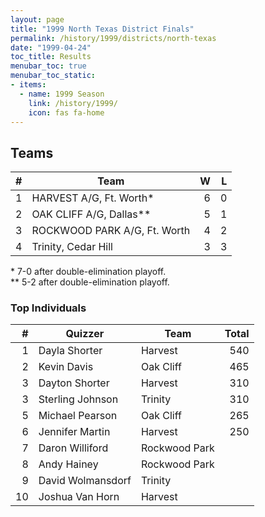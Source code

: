 ```yaml
---
layout: page
title: "1999 North Texas District Finals"
permalink: /history/1999/districts/north-texas
date: "1999-04-24"
toc_title: Results
menubar_toc: true
menubar_toc_static:
- items:
  - name: 1999 Season
    link: /history/1999/
    icon: fas fa-home
---
```


## Teams

|    # | Team                         |    W |    L |
| ---: | ---------------------------- | ---: | ---: |
|    1 | HARVEST A/G, Ft. Worth*      |    6 |    0 |
|    2 | OAK CLIFF A/G, Dallas**      |    5 |    1 |
|    3 | ROCKWOOD PARK A/G, Ft. Worth |    4 |    2 |
|    4 | Trinity, Cedar Hill          |    3 |    3 |

\* 7-0 after double-elimination playoff.\
\*\* 5-2 after double-elimination playoff.

### Top Individuals

|    # | Quizzer           | Team          | Total |
| ---: | ----------------- | ------------- | ----: |
|    1 | Dayla Shorter     | Harvest       |   540 |
|    2 | Kevin Davis       | Oak Cliff     |   465 |
|    3 | Dayton Shorter    | Harvest       |   310 |
|    3 | Sterling Johnson  | Trinity       |   310 |
|    5 | Michael Pearson   | Oak Cliff     |   265 |
|    6 | Jennifer Martin   | Harvest       |   250 |
|    7 | Daron Williford   | Rockwood Park |       |
|    8 | Andy Hainey       | Rockwood Park |       |
|    9 | David Wolmansdorf | Trinity       |       |
|   10 | Joshua Van Horn   | Harvest       |       |
